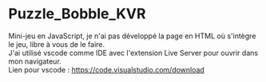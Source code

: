 # Puzzle_Bobble_KVR
Mini-jeu en JavaScript, je n'ai pas développé la page en HTML où s'intègre le jeu, libre à vous de le faire.<br>
J'ai utilisé vscode comme IDE avec l'extension Live Server pour ouvrir dans mon navigateur. <br>
Lien pour vscode : https://code.visualstudio.com/download
